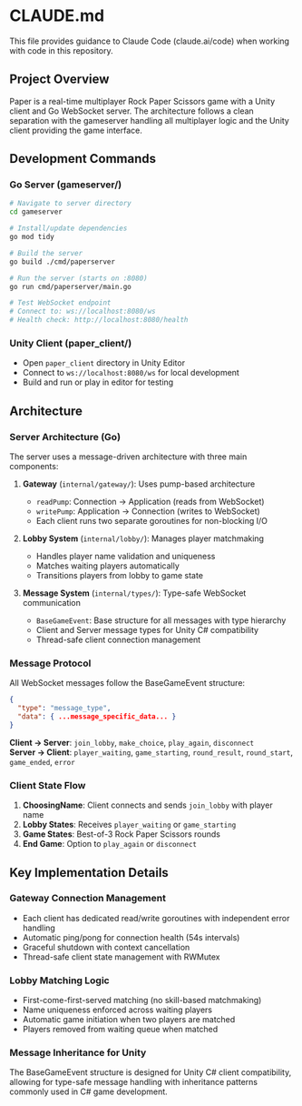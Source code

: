# CLAUDE.md

This file provides guidance to Claude Code (claude.ai/code) when working with code in this repository.

## Project Overview
Paper is a real-time multiplayer Rock Paper Scissors game with a Unity client and Go WebSocket server. The architecture follows a clean separation with the gameserver handling all multiplayer logic and the Unity client providing the game interface.

## Development Commands

### Go Server (gameserver/)
```bash
# Navigate to server directory
cd gameserver

# Install/update dependencies
go mod tidy

# Build the server
go build ./cmd/paperserver

# Run the server (starts on :8080)
go run cmd/paperserver/main.go

# Test WebSocket endpoint
# Connect to: ws://localhost:8080/ws
# Health check: http://localhost:8080/health
```

### Unity Client (paper_client/)
- Open `paper_client` directory in Unity Editor
- Connect to `ws://localhost:8080/ws` for local development
- Build and run or play in editor for testing

## Architecture

### Server Architecture (Go)
The server uses a message-driven architecture with three main components:

1. **Gateway** (`internal/gateway/`): Uses pump-based architecture
   - `readPump`: Connection → Application (reads from WebSocket)
   - `writePump`: Application → Connection (writes to WebSocket)
   - Each client runs two separate goroutines for non-blocking I/O

2. **Lobby System** (`internal/lobby/`): Manages player matchmaking
   - Handles player name validation and uniqueness
   - Matches waiting players automatically
   - Transitions players from lobby to game state

3. **Message System** (`internal/types/`): Type-safe WebSocket communication
   - `BaseGameEvent`: Base structure for all messages with type hierarchy
   - Client and Server message types for Unity C# compatibility
   - Thread-safe client connection management

### Message Protocol
All WebSocket messages follow the BaseGameEvent structure:
```json
{
  "type": "message_type",
  "data": { ...message_specific_data... }
}
```

**Client → Server**: `join_lobby`, `make_choice`, `play_again`, `disconnect`  
**Server → Client**: `player_waiting`, `game_starting`, `round_result`, `round_start`, `game_ended`, `error`

### Client State Flow
1. **ChoosingName**: Client connects and sends `join_lobby` with player name
2. **Lobby States**: Receives `player_waiting` or `game_starting`
3. **Game States**: Best-of-3 Rock Paper Scissors rounds
4. **End Game**: Option to `play_again` or `disconnect`

## Key Implementation Details

### Gateway Connection Management
- Each client has dedicated read/write goroutines with independent error handling
- Automatic ping/pong for connection health (54s intervals)
- Graceful shutdown with context cancellation
- Thread-safe client state management with RWMutex

### Lobby Matching Logic
- First-come-first-served matching (no skill-based matchmaking)
- Name uniqueness enforced across waiting players
- Automatic game initiation when two players are matched
- Players removed from waiting queue when matched

### Message Inheritance for Unity
The BaseGameEvent structure is designed for Unity C# client compatibility, allowing for type-safe message handling with inheritance patterns commonly used in C# game development.
